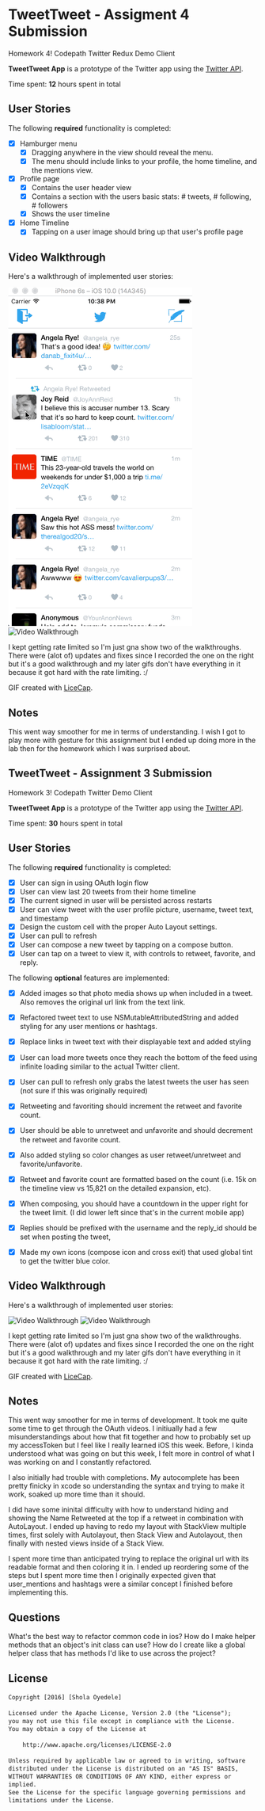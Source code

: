 # TweetTweet - Assigment 4 Submission
Homework 4! Codepath Twitter Redux Demo Client

**TweetTweet App** is a prototype of the Twitter app using the [Twitter API](https://dev.twitter.com/overview/api).

Time spent: **12** hours spent in total

## User Stories

The following **required** functionality is completed:

- [x] Hamburger menu
  - [x] Dragging anywhere in the view should reveal the menu.
  - [x] The menu should include links to your profile, the home timeline, and the mentions view.

- [x] Profile page
  - [x] Contains the user header view
  - [x] Contains a section with the users basic stats: # tweets, # following, # followers
  - [x] Shows the user timeline

- [x] Home Timeline
  - [x] Tapping on a user image should bring up that user's profile page

## Video Walkthrough 

Here's a walkthrough of implemented user stories:

![Video Walkthrough](redux.gif) ![Video Walkthrough](tweet.gif)

I kept getting rate limited so I'm just gna show two of the walkthroughs. There were (alot of) updates and fixes since I recorded the one on the right but it's a good walkthrough and my later gifs don't have everything in it because it got hard with the rate limiting.  :/

GIF created with [LiceCap](http://www.cockos.com/licecap/).

## Notes

This went way smoother for me in terms of understanding. I wish I got to play more with gesture for this assignment but I ended up doing more in the lab then for the homework which I was surprised about.


## TweetTweet - Assignment 3 Submission
Homework 3! Codepath Twitter Demo Client

**TweetTweet App** is a prototype of the Twitter app using the [Twitter API](https://dev.twitter.com/overview/api).

Time spent: **30** hours spent in total

## User Stories

The following **required** functionality is completed:

- [x] User can sign in using OAuth login flow
- [x] User can view last 20 tweets from their home timeline
- [x] The current signed in user will be persisted across restarts
- [x] User can view tweet with the user profile picture, username, tweet text, and timestamp
- [x] Design the custom cell with the proper Auto Layout settings. 
- [x] User can pull to refresh
- [x] User can compose a new tweet by tapping on a compose button.
- [x] User can tap on a tweet to view it, with controls to retweet, favorite, and reply.

The following **optional** features are implemented:

- [x] Added images so that photo media shows up when included in a tweet. Also removes the original url link from the text link.
- [x] Refactored tweet text to use NSMutableAttributedString and added styling for any user mentions or hashtags.
- [x] Replace links in tweet text with their displayable text and added styling
- [x] User can load more tweets once they reach the bottom of the feed using infinite loading similar to the actual Twitter client.
- [x] User can pull to refresh only grabs the latest tweets the user has seen (not sure if this was originally required)
- [x] Retweeting and favoriting should increment the retweet and favorite count.
- [x] User should be able to unretweet and unfavorite and should decrement the retweet and favorite count.
- [x] Also added styling so color changes as user retweet/unretweet and favorite/unfavorite.
- [x] Retweet and favorite count are formatted based on the count (i.e. 15k on the timeline view vs 15,821 on the detailed expansion, etc).
- [x] When composing, you should have a countdown in the upper right for the tweet limit. (I did lower left since that's in the current mobile app)
- [x] Replies should be prefixed with the username and the reply_id should be set when posting the tweet,
- [x] Made my own icons (compose icon and cross exit) that used global tint to get the twitter blue color. 



## Video Walkthrough 

Here's a walkthrough of implemented user stories:

![Video Walkthrough](tweet3.gif) ![Video Walkthrough](tweet.gif)

I kept getting rate limited so I'm just gna show two of the walkthroughs. There were (alot of) updates and fixes since I recorded the one on the right but it's a good walkthrough and my later gifs don't have everything in it because it got hard with the rate limiting.  :/

GIF created with [LiceCap](http://www.cockos.com/licecap/).

## Notes

This went way smoother for me in terms of development. It took me quite some time to get through the OAuth videos. I initiually had a few misunderstandings about how that fit together and how to probably set up my accessToken but I feel like I really learned iOS this week. Before, I kinda understood what was going on but this week, I felt more in control of what I was working on and I constantly refactored.  

I also initially had trouble with completions. My autocomplete has been pretty finicky in xcode so understanding the syntax and trying to make it work, soaked up more time than it should.

I did have some ininital difficulty with how to understand hiding and showing the Name Retweeted at the top if a retweet in combination with AutoLayout. I ended up having to redo my layout with StackView multiple times, first solely with Autolayout, then Stack View and Autolayout, then finally with nested views inside of a Stack View.

I spent more time than anticipated trying to replace the original url with its readable format and then coloring it in. I ended up reordering some of the steps but I spent more time then I originally expected given that user_mentions and hashtags were a similar concept I finished before implementing this.

## Questions

What's the best way to refactor common code in ios?
How do I make helper methods that an object's init class can use?
How do I create like a global helper class that has methods I'd like to use across the project? 

## License

    Copyright [2016] [Shola Oyedele]

    Licensed under the Apache License, Version 2.0 (the "License");
    you may not use this file except in compliance with the License.
    You may obtain a copy of the License at

        http://www.apache.org/licenses/LICENSE-2.0

    Unless required by applicable law or agreed to in writing, software
    distributed under the License is distributed on an "AS IS" BASIS,
    WITHOUT WARRANTIES OR CONDITIONS OF ANY KIND, either express or implied.
    See the License for the specific language governing permissions and
    limitations under the License.
